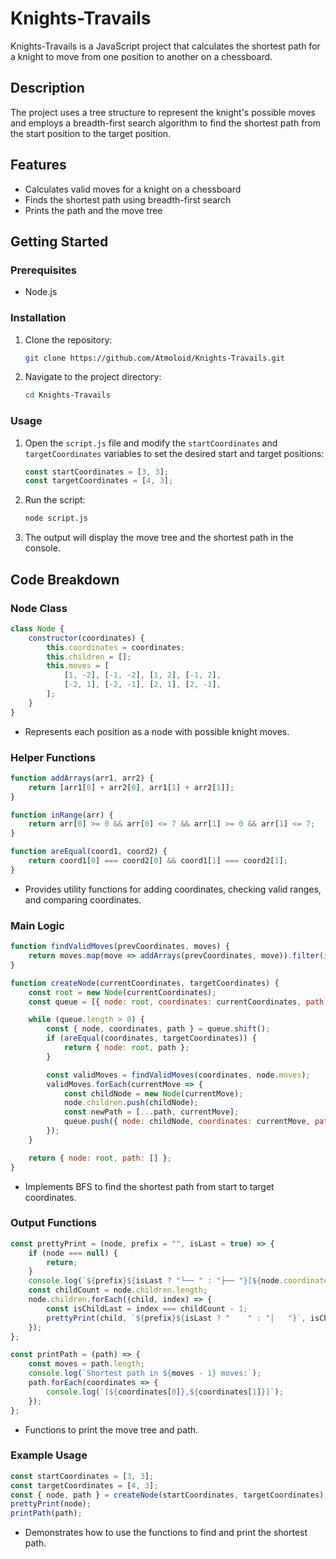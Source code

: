 # Knights-Travails

Knights-Travails is a JavaScript project that calculates the shortest path for a knight to move from one position to another on a chessboard.

## Description

The project uses a tree structure to represent the knight's possible moves and employs a breadth-first search algorithm to find the shortest path from the start position to the target position.

## Features

- Calculates valid moves for a knight on a chessboard
- Finds the shortest path using breadth-first search
- Prints the path and the move tree

## Getting Started

### Prerequisites

- Node.js

### Installation

1. Clone the repository:
   ```bash
   git clone https://github.com/Atmoloid/Knights-Travails.git
   ```

2. Navigate to the project directory:
   ```bash
   cd Knights-Travails
   ```

### Usage

1. Open the `script.js` file and modify the `startCoordinates` and `targetCoordinates` variables to set the desired start and target positions:
   ```javascript
   const startCoordinates = [3, 3];
   const targetCoordinates = [4, 3];
   ```

2. Run the script:
   ```bash
   node script.js
   ```

3. The output will display the move tree and the shortest path in the console.

## Code Breakdown

### Node Class
```javascript
class Node {
    constructor(coordinates) {
        this.coordinates = coordinates;
        this.children = [];
        this.moves = [
            [1, -2], [-1, -2], [1, 2], [-1, 2],
            [-2, 1], [-2, -1], [2, 1], [2, -1],
        ];
    }
}
```
- Represents each position as a node with possible knight moves.

### Helper Functions
```javascript
function addArrays(arr1, arr2) {
    return [arr1[0] + arr2[0], arr1[1] + arr2[1]];
}

function inRange(arr) {
    return arr[0] >= 0 && arr[0] <= 7 && arr[1] >= 0 && arr[1] <= 7;
}

function areEqual(coord1, coord2) {
    return coord1[0] === coord2[0] && coord1[1] === coord2[1];
}
```
- Provides utility functions for adding coordinates, checking valid ranges, and comparing coordinates.

### Main Logic
```javascript
function findValidMoves(prevCoordinates, moves) {
    return moves.map(move => addArrays(prevCoordinates, move)).filter(inRange);
}

function createNode(currentCoordinates, targetCoordinates) {
    const root = new Node(currentCoordinates);
    const queue = [{ node: root, coordinates: currentCoordinates, path: [currentCoordinates] }];

    while (queue.length > 0) {
        const { node, coordinates, path } = queue.shift();
        if (areEqual(coordinates, targetCoordinates)) {
            return { node: root, path };
        }

        const validMoves = findValidMoves(coordinates, node.moves);
        validMoves.forEach(currentMove => {
            const childNode = new Node(currentMove);
            node.children.push(childNode);
            const newPath = [...path, currentMove];
            queue.push({ node: childNode, coordinates: currentMove, path: newPath });
        });
    }

    return { node: root, path: [] };
}
```
- Implements BFS to find the shortest path from start to target coordinates.

### Output Functions
```javascript
const prettyPrint = (node, prefix = "", isLast = true) => {
    if (node === null) {
        return;
    }
    console.log(`${prefix}${isLast ? "└── " : "├── "}[${node.coordinates.join(", ")}]`);
    const childCount = node.children.length;
    node.children.forEach((child, index) => {
        const isChildLast = index === childCount - 1;
        prettyPrint(child, `${prefix}${isLast ? "    " : "│   "}`, isChildLast);
    });
};

const printPath = (path) => {
    const moves = path.length;
    console.log(`Shortest path in ${moves - 1} moves:`);
    path.forEach(coordinates => {
        console.log(`[${coordinates[0]},${coordinates[1]}]`);
    });
};
```
- Functions to print the move tree and path.

### Example Usage
```javascript
const startCoordinates = [3, 3];
const targetCoordinates = [4, 3];
const { node, path } = createNode(startCoordinates, targetCoordinates);
prettyPrint(node);
printPath(path);
```
- Demonstrates how to use the functions to find and print the shortest path.
